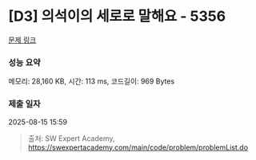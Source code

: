 # [D3] 의석이의 세로로 말해요 - 5356 

[문제 링크](https://swexpertacademy.com/main/code/problem/problemDetail.do?contestProbId=AWVWgkP6sQ0DFAUO) 

### 성능 요약

메모리: 28,160 KB, 시간: 113 ms, 코드길이: 969 Bytes

### 제출 일자

2025-08-15 15:59



> 출처: SW Expert Academy, https://swexpertacademy.com/main/code/problem/problemList.do